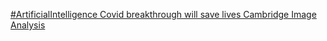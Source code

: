 [#ArtificialIntelligence Covid breakthrough will save lives   Cambridge Image Analysis](https://qi.tc/qi/110462)